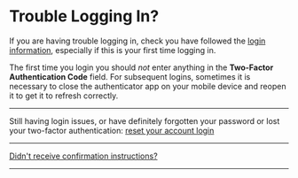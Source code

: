 # Trouble Logging In?

If you are having trouble logging in, check you have followed the [login information](README.md), especially if this is your first time logging in.

The first time you login you should *not* enter anything in the **Two-Factor Authentication Code** field. For subsequent logins, sometimes it is necessary to close the authenticator app on your mobile device and reopen it to get it to refresh correctly.

---

Still having login issues, or have definitely forgotten your password or lost your two-factor authentication: [reset your account login]({{login_issues_url}})

---

[Didn't receive confirmation instructions?]({{did_not_receive_confirmation_instructions_url}})

---

